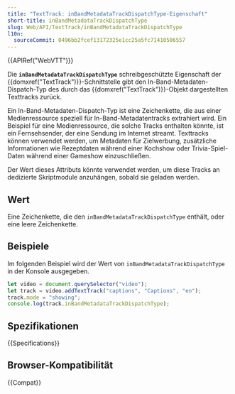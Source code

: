 ```yaml
---
title: "TextTrack: inBandMetadataTrackDispatchType-Eigenschaft"
short-title: inBandMetadataTrackDispatchType
slug: Web/API/TextTrack/inBandMetadataTrackDispatchType
l10n:
  sourceCommit: 0496bb2fcef13172325e1cc25a5fc71410506557
---
```


{{APIRef("WebVTT")}}

Die **`inBandMetadataTrackDispatchType`** schreibgeschützte Eigenschaft der {{domxref("TextTrack")}}-Schnittstelle gibt den In-Band-Metadaten-Dispatch-Typ des durch das {{domxref("TextTrack")}}-Objekt dargestellten Texttracks zurück.

Ein In-Band-Metadaten-Dispatch-Typ ist eine Zeichenkette, die aus einer Medienressource speziell für In-Band-Metadatentracks extrahiert wird. Ein Beispiel für eine Medienressource, die solche Tracks enthalten könnte, ist ein Fernsehsender, der eine Sendung im Internet streamt. Texttracks können verwendet werden, um Metadaten für Zielwerbung, zusätzliche Informationen wie Rezeptdaten während einer Kochshow oder Trivia-Spiel-Daten während einer Gameshow einzuschließen.

Der Wert dieses Attributs könnte verwendet werden, um diese Tracks an dedizierte Skriptmodule anzuhängen, sobald sie geladen werden.

## Wert

Eine Zeichenkette, die den `inBandMetadataTrackDispatchType` enthält, oder eine leere Zeichenkette.

## Beispiele

Im folgenden Beispiel wird der Wert von `inBandMetadataTrackDispatchType` in der Konsole ausgegeben.

```js
let video = document.querySelector("video");
let track = video.addTextTrack("captions", "Captions", "en");
track.mode = "showing";
console.log(track.inBandMetadataTrackDispatchType);
```

## Spezifikationen

{{Specifications}}

## Browser-Kompatibilität

{{Compat}}
